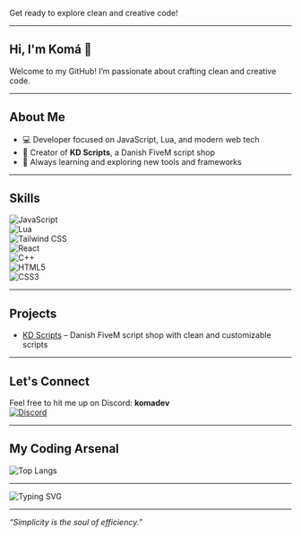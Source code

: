 
Get ready to explore clean and creative code!

---

## Hi, I'm Komá 👋

Welcome to my GitHub! I’m passionate about crafting clean and creative code.

---

## About Me

- 💻 Developer focused on JavaScript, Lua, and modern web tech  
- 🚀 Creator of **KD Scripts**, a Danish FiveM script shop  
- 🌱 Always learning and exploring new tools and frameworks

---

## Skills

![JavaScript](https://img.shields.io/badge/-JavaScript-F7DF1E?style=flat-square&logo=javascript&logoColor=black)  
![Lua](https://img.shields.io/badge/-Lua-2C2D72?style=flat-square&logo=lua&logoColor=white)  
![Tailwind CSS](https://img.shields.io/badge/-Tailwind%20CSS-06B6D4?style=flat-square&logo=tailwind-css&logoColor=white)  
![React](https://img.shields.io/badge/-React-61DAFB?style=flat-square&logo=react&logoColor=black)  
![C++](https://img.shields.io/badge/-C++-00599C?style=flat-square&logo=c%2B%2B&logoColor=white)  
![HTML5](https://img.shields.io/badge/-HTML5-E34F26?style=flat-square&logo=html5&logoColor=white)  
![CSS3](https://img.shields.io/badge/-CSS3-1572B6?style=flat-square&logo=css3&logoColor=white)

---

## Projects

- [KD Scripts](https://github.com/Komadk/KD-Scripts) – Danish FiveM script shop with clean and customizable scripts

---

## Let's Connect

Feel free to hit me up on Discord: **komadev**  
[![Discord](https://img.shields.io/badge/-Discord-7289DA?style=flat-square&logo=discord&logoColor=white)](https://discord.com/users/komadev)

---

## My Coding Arsenal

![Top Langs](https://github-readme-stats.vercel.app/api/top-langs/?username=Komadk&layout=compact&theme=radical)

---

![Typing SVG](https://readme-typing-svg.demolab.com?font=Fira+Code&weight=500&size=22&duration=4000&pause=1000&color=06B6D4&center=true&vCenter=true&width=435&lines=Welcome+to+my+GitHub!;Coding+clean+and+creative;Let's+build+awesome+stuff!)

---

*“Simplicity is the soul of efficiency.”*
